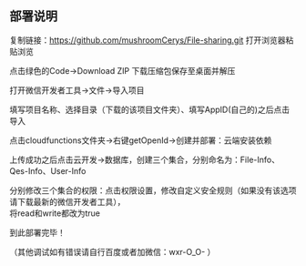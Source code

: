 
## 部署说明

复制链接：https://github.com/mushroomCerys/File-sharing.git 打开浏览器粘贴浏览  

点击绿色的Code->Download ZIP 下载压缩包保存至桌面并解压  

打开微信开发者工具->文件->导入项目  
 
填写项目名称、选择目录（下载的该项目文件夹）、填写AppID(自己的)之后点击导入  

点击cloudfunctions文件夹->右键getOpenId->创建并部署：云端安装依赖  

上传成功之后点击云开发->数据库，创建三个集合，分别命名为：File-Info、Qes-Info、User-Info  

分别修改三个集合的权限：点击权限设置，修改自定义安全规则（如果没有该选项请下载最新的微信开发者工具），  
将read和write都改为true  

到此部署完毕！  

（其他调试如有错误请自行百度或者加微信：wxr-O_O-  ）
